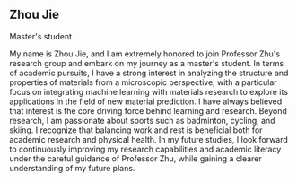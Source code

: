 ## Zhou Jie

Master's student

My name is Zhou Jie, and I am extremely honored to join Professor Zhu's research group and embark on my journey as a master's student.
In terms of academic pursuits, I have a strong interest in analyzing the structure and properties of materials from a microscopic perspective, with a particular focus on integrating machine learning with materials research to explore its applications in the field of new material prediction. I have always believed that interest is the core driving force behind learning and research.
Beyond research, I am passionate about sports such as badminton, cycling, and skiing. I recognize that balancing work and rest is beneficial both for academic research and physical health.
In my future studies, I look forward to continuously improving my research capabilities and academic literacy under the careful guidance of Professor Zhu, while gaining a clearer understanding of my future plans.
